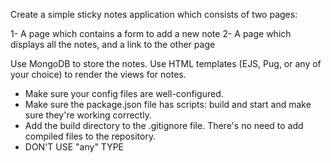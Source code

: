 Create a simple sticky notes application which consists of two pages:

1- A page which contains a form to add a new note
2- A page which displays all the notes, and a link to the other page

Use MongoDB to store the notes.
Use HTML templates (EJS, Pug, or any of your choice) to render the views for notes.

- Make sure your config files are well-configured.
- Make sure the package.json file has scripts: build and start and make sure they're working correctly.
- Add the build directory to the .gitignore file. There's no need to add compiled files to the repository.
- DON'T USE "any" TYPE